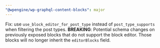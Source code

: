 ```yaml
---
"@wpengine/wp-graphql-content-blocks": major
---
```


Fix: use `use_block_editor_for_post_type` instead of `post_type_supports` when filtering the post types.
**BREAKING**: Potential schema changes on previously exposed blocks that do not support the block editor. Those blocks will no longer inherit the `editorBlocks` field.
